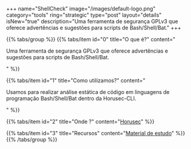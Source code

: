 +++
name="ShellCheck"
image="/images/default-logo.png"
category="tools"
ring="strategic"
type="post"
layout="details"
isNew="true"
description="Uma ferramenta de segurança GPLv3 que oferece advertências e sugestões para scripts de Bash/Shell/Bat."
+++

{{% tabs/group %}}
  {{% tabs/item id="0" title="O que é?" content="<p>Uma ferramenta de segurança GPLv3 que oferece advertências e sugestões para scripts de Bash/Shell/Bat.</p>" %}}
  
  {{% tabs/item id="1" title="Como utilizamos?" content="<p>Usamos para realizar análise estática de código em linguagens de programação Bash/Shell/Bat dentro da Horusec-CLI.</p>" %}}
  
  {{% tabs/item id="2" title="Onde ?" content="<a href='https://horusec.io/' target='_blank'>Horusec</a>" %}}

  {{% tabs/item id="3" title="Recursos" content="<a href='https://github.com/koalaman/shellcheck' target='_blank'>Material de estudo</a>" %}}
{{% /tabs/group %}}